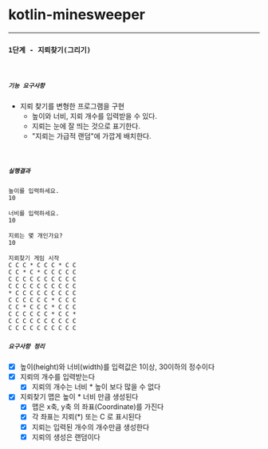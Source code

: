 # kotlin-minesweeper

---
### `1단계 - 지뢰찾기(그리기)`
<br>

##### `기능 요구사항`
- 지뢰 찾기를 변형한 프로그램을 구현
  - 높이와 너비, 지뢰 개수를 입력받을 수 있다.
  - 지뢰는 눈에 잘 띄는 것으로 표기한다.
  - "지뢰는 가급적 랜덤"에 가깝게 배치한다.

<br>

##### `실행결과`
```text
높이를 입력하세요.
10

너비를 입력하세요.
10

지뢰는 몇 개인가요?
10

지뢰찾기 게임 시작
C C C * C C C * C C 
C C * C * C C C C C
C C C C C C C C C C
C C C C C C C C C C
* C C C C C C C C C
C C C C C C * C C C
C C * C C C * C C C
C C C C C C * C C *
C C C C C C C C C C
C C C C C C C C C C
```

##### `요구사항 정리`
  - [x] 높이(height)와 너비(width)를 입력값은 1이상, 30이하의 정수이다
  - [x] 지뢰의 개수를 입력받는다
    - [x] 지뢰의 개수는 너비 * 높이 보다 많을 수 없다
  - [x] 지뢰찾기 맵은 높이 * 너비 만큼 생성된다
    - [x] 맵은 x축, y축 의 좌표(Coordinate)를 가진다
    - [x] 각 좌표는 지뢰(*) 또는 C 로 표시된다 
    - [x] 지뢰는 입력된 개수의 개수만큼 생성한다
    - [x] 지뢰의 생성은 랜덤이다